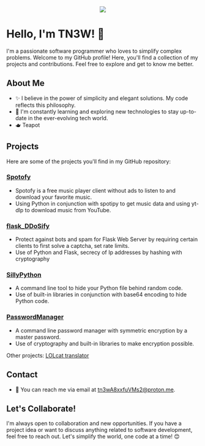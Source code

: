 <div align="center">
    <img src="https://github.com/tn3w/tn3w/blob/master/animation.gif">
</div>

# Hello, I'm TN3W! 👋

I'm a passionate software programmer who loves to simplify complex problems. Welcome to my GitHub profile! Here, you'll find a collection of my projects and contributions. Feel free to explore and get to know me better.

## About Me

- ✨ I believe in the power of simplicity and elegant solutions. My code reflects this philosophy.
- 🌱 I'm constantly learning and exploring new technologies to stay up-to-date in the ever-evolving tech world.
- 🫖 Teapot

## Projects

Here are some of the projects you'll find in my GitHub repository:

### [Spotofy](https://github.com/tn3w/Spotofy)

- Spotofy is a free music player client without ads to listen to and download your favorite music. 
- Using Python in conjunction with spotipy to get music data and using yt-dlp to download music from YouTube.

### [flask_DDoSify](https://github.com/tn3w/flask_DDoSify)

- Protect against bots and spam for Flask Web Server by requiring certain clients to first solve a captcha, set rate limits.
- Use of Python and Flask, secrecy of Ip addresses by hashing with cryptography

### [SillyPython](https://github.com/tn3w/SillyPython)

- A command line tool to hide your Python file behind random code.
- Use of built-in libraries in conjunction with base64 encoding to hide Python code.

### [PasswordManager](https://github.com/tn3w/passwordmanager)

- A command line password manager with symmetric encryption by a master password.
- Use of cryptography and built-in libraries to make encryption possible.

Other projects: [LOLcat translator](https://github.com/tn3w/LOLcat)

## Contact

- 📧 You can reach me via email at [tn3wA8xxfuVMs2@proton.me](mailto:tn3wA8xxfuVMs2@proton.me).

## Let's Collaborate!

I'm always open to collaboration and new opportunities. If you have a project idea or want to discuss anything related to software development, feel free to reach out. Let's simplify the world, one code at a time! 😊
